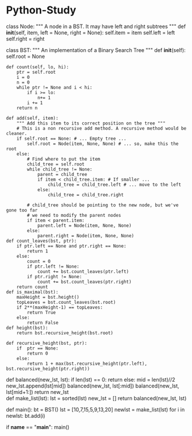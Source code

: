 # Python-Study
class Node:
    """ A node in a BST. It may have left and right subtrees """
    def __init__(self, item, left = None, right = None):
        self.item = item
        self.left = left
        self.right = right

class BST:
    """ An implementation of a Binary Search Tree """
    def __init__(self):
        self.root = None
        
    def count(self, lo, hi):
        ptr = self.root
        i = 0
        n = 0
        while ptr != None and i < hi: 
            if i >= lo:
                n+= 1
            i += 1
        return n

    def add(self, item):
        """ Add this item to its correct position on the tree """
        # This is a non recursive add method. A recursive method would be cleaner.
        if self.root == None: # ... Empty tree ...
            self.root = Node(item, None, None) # ... so, make this the root
        else:
            # Find where to put the item
            child_tree = self.root
            while child_tree != None:
                parent = child_tree
                if item < child_tree.item: # If smaller ... 
                    child_tree = child_tree.left # ... move to the left
                else:
                    child_tree = child_tree.right

            # child_tree should be pointing to the new node, but we've gone too far
            # we need to modify the parent nodes
            if item < parent.item:
                parent.left = Node(item, None, None)
            else:
                parent.right = Node(item, None, None)
    def count_leaves(bst, ptr):
        if ptr.left == None and ptr.right == None:
            return 1
        else:
            count = 0
            if ptr.left != None:
                count += bst.count_leaves(ptr.left)
            if ptr.right != None:
                count += bst.count_leaves(ptr.right)
        return count
    def is_maximal(bst):
        maxHeight = bst.height()
        topLeaves = bst.count_leaves(bst.root)
        if 2**(maxHeight-1) == topLeaves:
            return True
        else:
            return False
    def height(bst):
        return bst.recursive_height(bst.root)              

    def recursive_height(bst, ptr):
        if  ptr == None:
            return 0
        else:
            return 1 + max(bst.recursive_height(ptr.left), bst.recursive_height(ptr.right))
           
def balanced(new_lst, lst):
    if len(lst) == 0:
    	return 
    else:
    	mid = len(lst)//2
    	new_lst.append(lst[mid])
    	balanced(new_lst, lst[:mid])
    	balanced(new_lst, lst[mid+1:])
    	return new_lst	
def make_list(lst):
    lst = sorted(lst)
    new_lst = []
    return balanced(new_lst, lst)

def main():
    bt = BST()
    lst = [10,7,15,5,9,13,20]
    newlst = make_list(lst)
    for i in newlst:
        bt.add(i)
    
if __name__ == "__main__":
    main()
